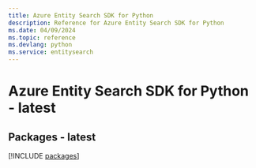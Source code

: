 ```yaml
---
title: Azure Entity Search SDK for Python
description: Reference for Azure Entity Search SDK for Python
ms.date: 04/09/2024
ms.topic: reference
ms.devlang: python
ms.service: entitysearch
---
```

# Azure Entity Search SDK for Python - latest
## Packages - latest
[!INCLUDE [packages](entity-search-index.md)]